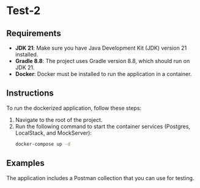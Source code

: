 # Test-2
## Requirements

- **JDK 21**: Make sure you have Java Development Kit (JDK) version 21 installed.
- **Gradle 8.8**: The project uses Gradle version 8.8, which should run on JDK 21.
- **Docker**: Docker must be installed to run the application in a container.

## Instructions

To run the dockerized application, follow these steps:

1. Navigate to the root of the project.
2. Run the following command to start the container services (Postgres, LocalStack, and MockServer):
   ```sh
   docker-compose up -d

## Examples

The application includes a Postman collection that you can use for testing.
